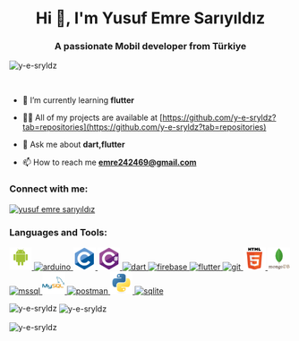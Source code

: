 <h1 align="center">Hi 👋, I'm Yusuf Emre Sarıyıldız</h1>
<h3 align="center">A passionate Mobil developer from Türkiye</h3>

<p align="left"> <img src="https://komarev.com/ghpvc/?username=y-e-sryldz&label=Profile%20views&color=0e75b6&style=flat" alt="y-e-sryldz" /> </p>

<p align="left"> <a href="https://twitter.com/" target="blank"><img src="https://img.shields.io/twitter/follow/?logo=twitter&style=for-the-badge" alt="" /></a> </p>

- 🌱 I’m currently learning **flutter**

- 👨‍💻 All of my projects are available at [https://github.com/y-e-sryldz?tab=repositories](https://github.com/y-e-sryldz?tab=repositories)

- 💬 Ask me about **dart,flutter**

- 📫 How to reach me **emre242469@gmail.com**

<h3 align="left">Connect with me:</h3>
<p align="left">
<a href="[[https://www.linkedin.com/in/yesariyildiz/](https://www.linkedin.com/in/yesariyildiz?lipi=urn%3Ali%3Apage%3Ad_flagship3_profile_view_base_contact_details%3Bp1yliJCjQUaeSYl9bS9EEg%3D%3D)](https://www.linkedin.com/in/yesariyildiz/)" target="blank"><img align="center" src="[https://raw.githubusercontent.com/rahuldkjain/github-profile-readme-generator/master/src/images/icons/Social/linked-in-alt.svg](https://www.linkedin.com/in/yesariyildiz/)" alt="yusuf emre sarıyıldız" height="30" width="40" /></a>
</p>

<h3 align="left">Languages and Tools:</h3>
<p align="left"> <a href="https://developer.android.com" target="_blank" rel="noreferrer"> <img src="https://raw.githubusercontent.com/devicons/devicon/master/icons/android/android-original-wordmark.svg" alt="android" width="40" height="40"/> </a> <a href="https://www.arduino.cc/" target="_blank" rel="noreferrer"> <img src="https://cdn.worldvectorlogo.com/logos/arduino-1.svg" alt="arduino" width="40" height="40"/> </a> <a href="https://www.cprogramming.com/" target="_blank" rel="noreferrer"> <img src="https://raw.githubusercontent.com/devicons/devicon/master/icons/c/c-original.svg" alt="c" width="40" height="40"/> </a> <a href="https://www.w3schools.com/cs/" target="_blank" rel="noreferrer"> <img src="https://raw.githubusercontent.com/devicons/devicon/master/icons/csharp/csharp-original.svg" alt="csharp" width="40" height="40"/> </a> <a href="https://dart.dev" target="_blank" rel="noreferrer"> <img src="https://www.vectorlogo.zone/logos/dartlang/dartlang-icon.svg" alt="dart" width="40" height="40"/> </a> <a href="https://firebase.google.com/" target="_blank" rel="noreferrer"> <img src="https://www.vectorlogo.zone/logos/firebase/firebase-icon.svg" alt="firebase" width="40" height="40"/> </a> <a href="https://flutter.dev" target="_blank" rel="noreferrer"> <img src="https://www.vectorlogo.zone/logos/flutterio/flutterio-icon.svg" alt="flutter" width="40" height="40"/> </a> <a href="https://git-scm.com/" target="_blank" rel="noreferrer"> <img src="https://www.vectorlogo.zone/logos/git-scm/git-scm-icon.svg" alt="git" width="40" height="40"/> </a> <a href="https://www.w3.org/html/" target="_blank" rel="noreferrer"> <img src="https://raw.githubusercontent.com/devicons/devicon/master/icons/html5/html5-original-wordmark.svg" alt="html5" width="40" height="40"/> </a> <a href="https://www.mongodb.com/" target="_blank" rel="noreferrer"> <img src="https://raw.githubusercontent.com/devicons/devicon/master/icons/mongodb/mongodb-original-wordmark.svg" alt="mongodb" width="40" height="40"/> </a> <a href="https://www.microsoft.com/en-us/sql-server" target="_blank" rel="noreferrer"> <img src="https://www.svgrepo.com/show/303229/microsoft-sql-server-logo.svg" alt="mssql" width="40" height="40"/> </a> <a href="https://www.mysql.com/" target="_blank" rel="noreferrer"> <img src="https://raw.githubusercontent.com/devicons/devicon/master/icons/mysql/mysql-original-wordmark.svg" alt="mysql" width="40" height="40"/> </a> <a href="https://postman.com" target="_blank" rel="noreferrer"> <img src="https://www.vectorlogo.zone/logos/getpostman/getpostman-icon.svg" alt="postman" width="40" height="40"/> </a> <a href="https://www.python.org" target="_blank" rel="noreferrer"> <img src="https://raw.githubusercontent.com/devicons/devicon/master/icons/python/python-original.svg" alt="python" width="40" height="40"/> </a> <a href="https://www.sqlite.org/" target="_blank" rel="noreferrer"> <img src="https://www.vectorlogo.zone/logos/sqlite/sqlite-icon.svg" alt="sqlite" width="40" height="40"/> </a> </p>

<p><img align="left" src="https://github-readme-stats.vercel.app/api/top-langs?username=y-e-sryldz&show_icons=true&locale=en&layout=compact" alt="y-e-sryldz" /></p>

<p>&nbsp;<img align="center" src="https://github-readme-stats.vercel.app/api?username=y-e-sryldz&show_icons=true&locale=en" alt="y-e-sryldz" /></p>

<p><img align="center" src="https://github-readme-streak-stats.herokuapp.com/?user=y-e-sryldz&" alt="y-e-sryldz" /></p>
